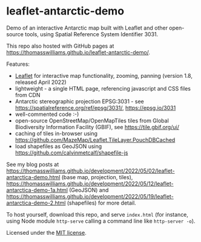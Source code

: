 # leaflet-antarctic-demo

Demo of an interactive Antarctic map built with Leaflet and other open-source tools, using Spatial Reference System Identifier 3031.

This repo also hosted with GitHub pages at <https://thomasswilliams.github.io/leaflet-antarctic-demo/>.

Features:

- [Leaflet](https://leafletjs.com/) for interactive map functionality, zooming, panning (version 1.8, released April 2022)
- lightweight - a single HTML page, referencing javascript and CSS files from CDN
- Antarctic stereographic projection EPSG:3031 - see <https://spatialreference.org/ref/epsg/3031/>, <https://epsg.io/3031>
- well-commented code :-)
- open-source OpenStreetMap/OpenMapTiles tiles from Global Biodiversity Information Facility (GBIF), see <https://tile.gbif.org/ui/>
- caching of tiles in-browser using <https://github.com/MazeMap/Leaflet.TileLayer.PouchDBCached>
- load shapefiles as GeoJSON using <https://github.com/calvinmetcalf/shapefile-js>

See my blog posts at <https://thomasswilliams.github.io/development/2022/05/02/leaflet-antarctica-demo.html> (base map, projection, tiles), <https://thomasswilliams.github.io/development/2022/05/12/leaflet-antarctica-demo-1a.html> (GeoJSON) and <https://thomasswilliams.github.io/development/2022/05/19/leaflet-antarctica-demo-2.html> (shapefiles) for more detail.

To host yourself, download this repo, and serve `index.html` (for instance, using Node module `http-serve` calling a command line like `http-server -o`).

Licensed under the [MIT license](LICENSE).